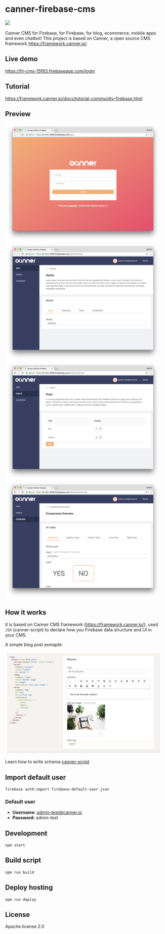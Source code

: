 # canner-firebase-cms

[![](https://img.shields.io/gitter/room/nwjs/nw.js.svg)](https://gitter.im/Canner/CannerCMS?utm_source=share-link&utm_medium=link&utm_campaign=share-link)

Canner CMS for Firebase, for Firebase, for blog, ecommerce, mobile apps and even chatbot! This project is based on Canner, a open source CMS framework  https://framework.canner.io/

## Live demo

https://fir-cms-15f83.firebaseapp.com/login

## Tutorial

https://framework.canner.io/docs/tutorial-community-firebase.html

## Preview

![preview](./preview/1.png)
![preview](./preview/2.png)
![preview](./preview/3.png)
![preview](./preview/4.png)

## How it works

It is based on Canner CMS framework (https://framework.canner.io/), used `JSX` (canner-script) to declare how you Firebase data structure and UI in your CMS.

A simple blog post exmaple:

![preview](./preview/syntax.png)


Learn how to write schema [canner-script](https://framework.canner.io/docs/guides-writing-schema.html)

## Import default user

```
firebase auth:import firebase-default-user.json
```

### Default user

- **Username:** admin-test@canner.io
- **Password:** admin-test

## Development

```
npm start
```

## Build script

```
npm run build
```

## Deploy hosting

```
npm run deploy
```

## License

Apache license 2.0